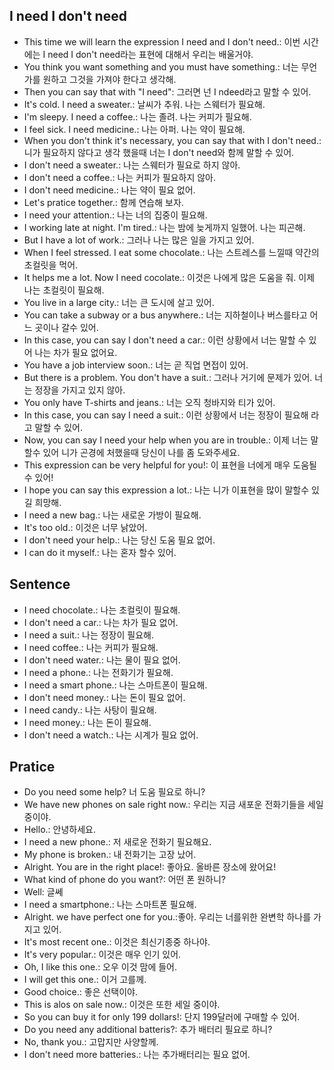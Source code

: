 ## I need I don't need
- This time we will learn the expression I need and I don't need.: 이번 시간에는  I need I don't need라는 표현에 대해서 우리는 배울거야.
- You think you want something and you must have something.: 너는 무언가를 원하고 그것을 가져야 한다고 생각해.
- Then you can say that with "I need": 그러면 넌 I ndeed라고 말할 수 있어.
- It's cold. I need a sweater.: 날씨가 추워. 나는 스웨터가 필요해.
- I'm sleepy. I need a coffee.: 나는 졸려. 나는 커피가 필요해.
- I feel sick. I need medicine.: 나는 아퍼. 나는 약이 필요해.
- When you don't think it's necessary, you can say that with I don't need.: 니가 필요하지 않다고 생각 했을때 너는 I don't need와 함께 말할 수 있어. 
- I don't need a sweater.: 나는 스웨터가 필요로 하지 않아.
- I don't need a coffee.: 나는 커피가 필요하지 않아.
- I don't need medicine.: 나는 약이 필요 없어.
- Let's pratice together.: 함께 연습해 보자.
- I need your attention.: 나는 너의 집중이 필요해.
- I working late at night. I'm tired.: 나는 밤에 늦게까지 일했어. 나는 피곤해.
- But I have a lot of work.: 그러나 나는 많은 일을 가지고 있어.
- When I feel stressed. I eat some chocolate.: 나는 스트레스를 느낄때 약간의 초컬릿을 먹어. 
- It helps me a lot. Now I need cocolate.: 이것은 나에게 많은 도움을 줘. 이제 나는 초컬릿이 필요해.
- You live in a large city.: 너는 큰 도시에 살고 있어.
- You can take a subway or a bus anywhere.: 너는 지하철이나 버스를타고 어느 곳이나 갈수 있어.
- In this case, you can say I don't need a car.: 이런 상황에서 너는 말할 수 있어 나는 차가 필요 없어요.
- You have a job interview soon.: 너는 곧 직업 면접이 있어.
- But there is a problem. You don't have a suit.: 그러나 거기에 문제가 있어. 너는 정장을 가지고 있지 않아.
- You only have T-shirts and jeans.: 너는 오직 청바지와 티가 있어.
- In this case, you can say I need a suit.: 이런 상황에서 너는 정장이 필요해 라고 말할 수 있어.
- Now, you can say I need your help when you are in trouble.: 이제 너는 말할수 있어 니가 곤경에 처했을때 당신이 나를 좀 도와주세요.
- This expression can be very helpful for you!: 이 표현을 너에게 매우 도움될 수 있어!
- I hope you can say this expression a lot.: 나는 니가 이표현을 많이 말할수 있길 희망해.
- I need a new bag.: 나는 새로운 가방이 필요해.
- It's too old.: 이것은 너무 낡았어.
- I don't need your help.: 나는 당신 도움 필요 없어.
- I can do it myself.: 나는 혼자 할수 있어.

## Sentence
- I need chocolate.: 나는 초컬릿이 필요해.
- I don't need a car.: 나는 차가 필요 없어.
- I need a suit.: 나는 정장이 필요해.
- I need coffee.: 나는 커피가 필요해. 
- I don't need water.: 나는 물이 필요 없어.
- I need a phone.: 나는 전화기가 필요해.
- I need a smart phone.: 나는 스마트폰이 필요해.
- I don't need money.: 나는 돈이 필요 없어.
- I need candy.: 나는 사탕이 필요해.
- I need money.: 나는 돈이 필요해.
- I don't need a watch.: 나는 시계가 필요 없어.

## Pratice
- Do you need some help? 너 도움 필요로 하니?
- We have new phones on sale right now.: 우리는 지금 새포운 전화기들을 세일중이야.
- Hello.: 안녕하세요.
- I need a new phone.: 저 새로운 전화기 필요해요.
- My phone is broken.: 내 전화기는 고장 났어.
- Alright. You are in the right place!: 좋아요. 올바른 장소에 왔어요!
- What kind of phone do you want?: 어떤 폰 원하니?
- Well: 글쎄
- I need a smartphone.: 나는 스마트폰 필요해.
- Alright. we have perfect one for you.:좋아. 우리는 너를위한 완변학 하나를 가지고 있어.
- It's most recent one.: 이것은 최신기종중 하나야.
- It's very popular.: 이것은 매우 인기 있어.
- Oh, I like this one.: 오우 이것 맘에 들어.
- I will get this one.: 이거 고를께.
- Good choice.: 좋은 선택이야.
- This is alos on sale now.: 이것은 또한 세일 중이야.
- So you can buy it for only 199 dollars!: 단지 199달러에 구매할 수 있어.
- Do you need any additional batteris?: 추가 배터리 필요로 하니?
- No, thank you.: 고맙지만 사양할께.
- I don't need more batteries.: 나는 추가배터리는 필요 없어.
